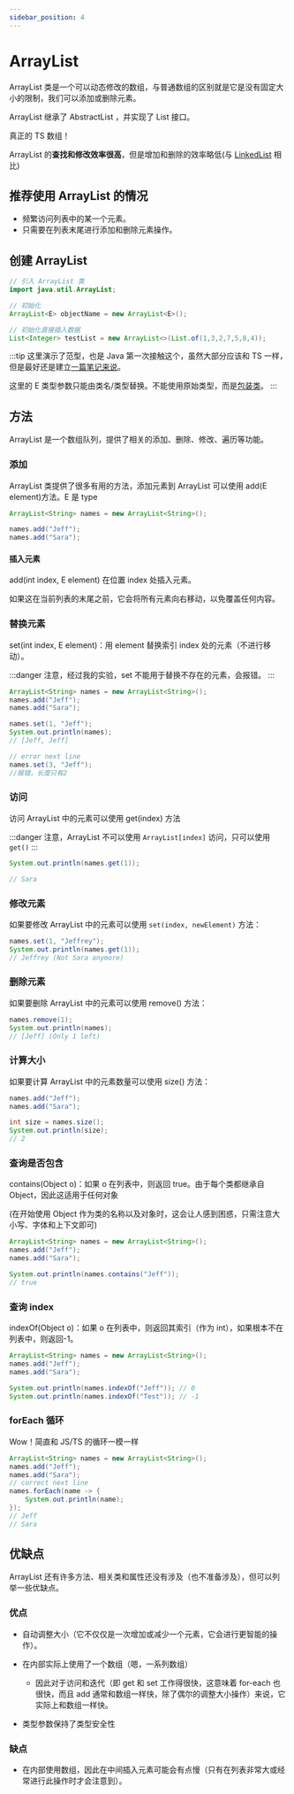 ```yaml
---
sidebar_position: 4
---
```


# ArrayList

ArrayList 类是一个可以动态修改的数组，与普通数组的区别就是它是没有固定大小的限制，我们可以添加或删除元素。

ArrayList 继承了 AbstractList ，并实现了 List 接口。

真正的 TS 数组！

ArrayList 的**查找和修改效率很高**，但是增加和删除的效率略低(与 [LinkedList](./linkedList) 相比)

## 推荐使用 ArrayList 的情况

- 频繁访问列表中的某一个元素。
- 只需要在列表末尾进行添加和删除元素操作。

## 创建 ArrayList

```java
// 引入 ArrayList 类
import java.util.ArrayList;

// 初始化
ArrayList<E> objectName = new ArrayList<E>();　

// 初始化直接插入数据
List<Integer> testList = new ArrayList<>(List.of(1,3,2,7,5,8,4));
```

:::tip
这里演示了范型，也是 Java 第一次接触这个，虽然大部分应该和 TS 一样，但是最好还是建立[一篇笔记来说](../../Advanced/generic)。

这里的 E 类型参数只能由类名/类型替换。不能使用原始类型，而是[包装类](../../Class/wrapperClass/basic)。
:::

## 方法

ArrayList 是一个数组队列，提供了相关的添加、删除、修改、遍历等功能。

### 添加

ArrayList 类提供了很多有用的方法，添加元素到 ArrayList 可以使用 add(E element)方法。E 是 type

```java
ArrayList<String> names = new ArrayList<String>();

names.add("Jeff");
names.add("Sara");
```

#### 插入元素

add(int index, E element) 在位置 index 处插入元素。

如果这在当前列表的末尾之前，它会将所有元素向右移动，以免覆盖任何内容。

### 替换元素

set(int index, E element)：用 element 替换索引 index 处的元素（不进行移动）。

:::danger
注意，经过我的实验，set 不能用于替换不存在的元素，会报错。
:::

```java
ArrayList<String> names = new ArrayList<String>();
names.add("Jeff");
names.add("Sara");

names.set(1, "Jeff");
System.out.println(names);
// [Jeff, Jeff]

// error next line
names.set(3, "Jeff");
//报错，长度只有2
```

### 访问

访问 ArrayList 中的元素可以使用 get(index) 方法

:::danger
注意，ArrayList 不可以使用 `ArrayList[index]` 访问，只可以使用 `get()`
:::

```java
System.out.println(names.get(1));

// Sara
```

### 修改元素

如果要修改 ArrayList 中的元素可以使用 `set(index, newElement)` 方法：

```java
names.set(1, "Jeffrey");
System.out.println(names.get(1));
// Jeffrey (Not Sara anymore)
```

### 删除元素

如果要删除 ArrayList 中的元素可以使用 remove() 方法：

```java
names.remove(1);
System.out.println(names);
// [Jeff] (Only 1 left)
```

### 计算大小

如果要计算 ArrayList 中的元素数量可以使用 size() 方法：

```java
names.add("Jeff");
names.add("Sara");

int size = names.size();
System.out.println(size);
// 2
```

### 查询是否包含

contains(Object o)：如果 o 在列表中，则返回 true。由于每个类都继承自 Object，因此这适用于任何对象

(在开始使用 Object 作为类的名称以及对象时，这会让人感到困惑，只需注意大小写、字体和上下文即可)

```java
ArrayList<String> names = new ArrayList<String>();
names.add("Jeff");
names.add("Sara");

System.out.println(names.contains("Jeff"));
// true
```

### 查询 index

indexOf(Object o)：如果 o 在列表中，则返回其索引（作为 int），如果根本不在列表中，则返回-1。

```java
ArrayList<String> names = new ArrayList<String>();
names.add("Jeff");
names.add("Sara");

System.out.println(names.indexOf("Jeff")); // 0
System.out.println(names.indexOf("Test")); // -1
```

### forEach 循环

Wow！简直和 JS/TS 的循环一模一样

```java
ArrayList<String> names = new ArrayList<String>();
names.add("Jeff");
names.add("Sara");
// correct next line
names.forEach(name -> {
    System.out.println(name);
});
// Jeff
// Sara
```

## 优缺点

ArrayList 还有许多方法、相关类和属性还没有涉及（也不准备涉及），但可以列举一些优缺点。

### 优点

- 自动调整大小（它不仅仅是一次增加或减少一个元素，它会进行更智能的操作）。

- 在内部实际上使用了一个数组（嗯，一系列数组）

  - 因此对于访问和迭代（即 get 和 set 工作得很快，这意味着 for-each 也很快，而且 add 通常和数组一样快，除了偶尔的调整大小操作）来说，它实际上和数组一样快。

- 类型参数保持了类型安全性

### 缺点

- 在内部使用数组，因此在中间插入元素可能会有点慢（只有在列表非常大或经常进行此操作时才会注意到）。
